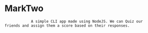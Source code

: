 # MarkTwo
                A simple CLI app made using NodeJS. We can Quiz our friends and assign them a score based on their responses.
